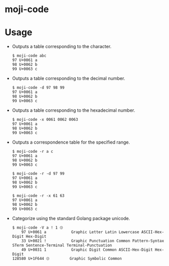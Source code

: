 # moji-code


# Usage

* Outputs a table corresponding to the character.
    ```
    $ moji-code abc
    97 U+0061 a
    98 U+0062 b
    99 U+0063 c
    ```

* Outputs a table corresponding to the decimal number.
    ```
    $ moji-code -d 97 98 99
    97 U+0061 a
    98 U+0062 b
    99 U+0063 c
    ```

* Outputs a table corresponding to the hexadecimal number.
    ```
    $ moji-code -x 0061 0062 0063
    97 U+0061 a
    98 U+0062 b
    99 U+0063 c
    ```

* Outputs a correspondence table for the specified range.
    ```
    $ moji-code -r a c
    97 U+0061 a
    98 U+0062 b
    99 U+0063 c
    
    $ moji-code -r -d 97 99
    97 U+0061 a
    98 U+0062 b
    99 U+0063 c
    
    $ moji-code -r -x 61 63
    97 U+0061 a
    98 U+0062 b
    99 U+0063 c
    ```

* Categorize using the standard Golang package unicode.
    ```
    $ moji-code -V a ! 1 🙄
        97 U+0061 a           Graphic Letter Latin Lowercase ASCII-Hex-Digit Hex-Digit
        33 U+0021 !           Graphic Punctuation Common Pattern-Syntax STerm Sentence-Terminal Terminal-Punctuation
        49 U+0031 1           Graphic Digit Common ASCII-Hex-Digit Hex-Digit
    128580 U+1F644 🙄         Graphic Symbolic Common
    ```
